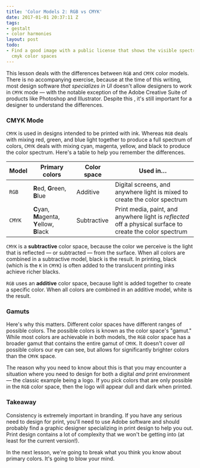```yaml
---
title: 'Color Models 2: RGB vs CMYK'
date: 2017-01-01 20:37:11 Z
tags:
- gestalt
- color harmonies
layout: post
todo:
- Find a good image with a public license that shows the visible spectrum, rgb, and
  cmyk color spaces
---
```


This lesson deals with the differences between `RGB` and `CMYK` color models. There is no accompanying exercise, because at the time of this writing, most design software *that specializes in UI* doesn't allow designers to work in `CMYK` mode — with the notable exception of the Adobe Creative Suite of products like Photoshop and Illustrator. Despite this , it's still important for a designer to understand the differences.

### CMYK Mode

`CMYK` is used in designs intended to be printed with ink. Whereas `RGB` deals with mixing red, green, and blue light together to produce a full spectrum of colors, `CMYK` deals with mixing cyan, magenta, yellow, and black to produce the color spectrum. Here's a table to help you remember the differences.

| Model | Primary colors | Color space | Used in… |
|-|-|-|-|
| `RGB` | **R**ed, **G**reen, **B**lue | Additive | Digital screens, and anywhere light is mixed to create the color spectrum |
| `CMYK` | **C**yan, **M**agenta, **Y**ellow, **B**lack | Subtractive | Print media, paint, and anywhere light is *reflected* off a physical surface to create the color spectrum |

`CMYK` is a **subtractive** color space, because the color we perceive is the light that is reflected — or subtracted — from the surface. When all colors are combined in a subtractive model, black is the result. In printing, black (which is the `K` in `CMYK`) is often added to the translucent printing inks achieve richer blacks.

`RGB` uses an **additive** color space, because light is added together to create a specific color. When all colors are combined in an additive model, white is the result.

### Gamuts

Here's why this matters. Different color spaces have different ranges of possible colors. The possible colors is known as the color space's "gamut." While most colors are achievable in both models, the `RGB` color space has a broader gamut that contains the entire gamut of `CMYK`. It doesn't cover *all* possible colors our eye can see, but allows for significantly brighter colors than the `CMYK` space.

The reason why you need to know about this is that you may encounter a situation where you need to design for both a digital *and* print environment — the classic example being a logo. If you pick colors that are only possible in the `RGB` color space, then the logo will appear dull and dark when printed.

### Takeaway

Consistency is extremely important in branding. If you have any serious need to design for print, you'll need to use Adobe software and should probably find a graphic designer specializing in print design to help you out. Print design contains a lot of complexity that we won't be getting into (at least for the current version!).

In the next lesson, we're going to break what you think you know about primary colors. It's going to blow your mind.
